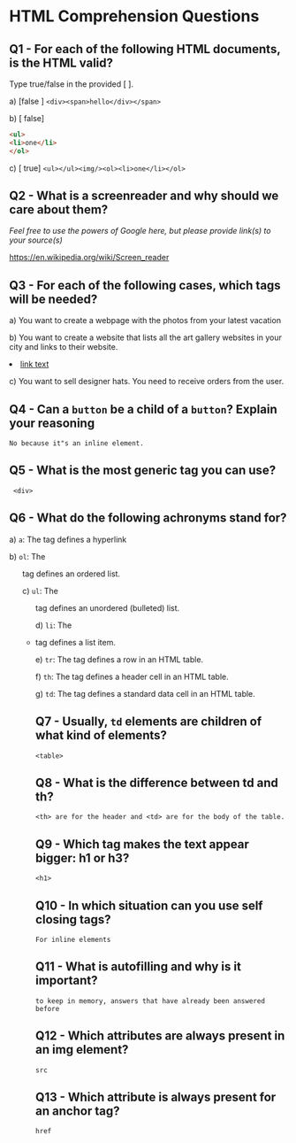 # HTML Comprehension Questions

## Q1 - For each of the following HTML documents, is the HTML valid?

Type true/false in the provided [ ].

a) [false ] `<div><span>hello</div></span>`

b) [ false]

```html
<ul>
<li>one</li>
</ol>
```

c) [ true] `<ul></ul><img/><ol><li>one</li></ol>`

## Q2 - What is a screenreader and why should we care about them?

_Feel free to use the powers of Google here, but please provide link(s) to your source(s)_

https://en.wikipedia.org/wiki/Screen_reader

## Q3 - For each of the following cases, which tags will be needed?

a) You want to create a webpage with the photos from your latest vacation
<img src="" alt=""/>

b) You want to create a website that lists all the art gallery websites in your city and links to their website.

<li><a href="url">link text</a></li>

c) You want to sell designer hats. You need to receive orders from the user.

<form></form>

## Q4 - Can a `button` be a child of a `button`? Explain your reasoning

    No because it"s an inline element.

## Q5 - What is the most generic tag you can use?

     <div>

## Q6 - What do the following achronyms stand for?

a) `a`: The <a> tag defines a hyperlink

b) `ol`: The <ol> tag defines an ordered list.

c) `ul`: The <ul> tag defines an unordered (bulleted) list.

d) `li`: The <li> tag defines a list item.

e) `tr`: The <tr> tag defines a row in an HTML table.

f) `th`: The <th> tag defines a header cell in an HTML table.

g) `td`: The <td> tag defines a standard data cell in an HTML table.

## Q7 - Usually, `td` elements are children of what kind of elements?

    <table>

## Q8 - What is the difference between td and th?

    <th> are for the header and <td> are for the body of the table.

## Q9 - Which tag makes the text appear bigger: h1 or h3?

    <h1>

## Q10 - In which situation can you use self closing tags?

    For inline elements

## Q11 - What is autofilling and why is it important?

    to keep in memory, answers that have already been answered before

## Q12 - Which attributes are always present in an img element?

    src

## Q13 - Which attribute is always present for an anchor tag?

    href
